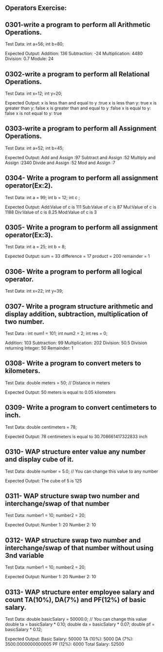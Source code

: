 ## Operators Exercise:

## 0301-write a program to perform all Arithmetic Operations.
Test Data:
int a=56;
int b=80;

Expected Output:
 Addition: 136
 Subtraction: -24
 Multiplication: 4480
 Division: 0.7
 Module: 24


## 0302-write a program to perform all Relational Operations.
Test Data:
int x=12;
int y=20;

Expected Output:
x is less than and equal to y :true
x is less than y: true
x is greater than y: false
x is greater than and equal to y :false
x is equal to y: false
x is not equal to y: true


## 0303-write a program to perform all Assignment Operations.
Test Data:
int a=52;
int b=45;

Expected Output:
Add and Assign :97
Subtract and Assign :52
Multiply and Assign :2340
Divide and Assign :52
Mod and Assign :7

## 0304- Write a program to perform all assignment operator(Ex:2).
Test Data:
int a = 99;
int b = 12;
int c ;

Expected Output:
Add:Value of c is 111
Sub:Value of c is 87 
Mul:Value of c is 1188
Div:Value of c is 8.25
Mod:Value of c is 3

## 0305- Write a program to perform all assignment operator(Ex:3).
Test Data:
int a = 25;
int b = 8;

Expected Output:
sum =  33
difference = 17
product =  200
remainder =  1

## 0306- Write a program to perform all logical operator.
Test Data:
int x=22;
int y=39;

## 0307- Write a program structure arithmetic and display addition, subtraction, multiplication of two number.
Test Data :
int num1 = 101; 
int num2 = 2; 
int res = 0; 

Addition: 103
Subtraction: 99
Multiplication: 202
Division: 50.5
Division returning Integer: 50
Remainder: 1


## 0308- Write a program to convert meters to kilometers.
Test Data:
double meters = 50; // Distance in meters

Expected Output:
50 meters is equal to 0.05 kilometers

## 0309- Write a program to convert centimeters to inch.
Test Data:
double centimeters = 78;

Expected Output:
78 centimeters is equal to 30.708661417322833 inch



## 0310- WAP structure enter value any number and display cube of it.
Test Data:
double number = 5.0; // You can change this value to any number

Expected Output:
The cube of 5 is 125

## 0311- WAP structure swap two number and interchange/swap of that number 
Test Data:
 number1 = 10;
 number2 = 20;

Expected Output:
Number 1: 20
Number 2: 10


## 0312- WAP structure swap two number and interchange/swap of that number without using 3nd variable
Test Data:
 number1 = 10;
 number2 = 20;


Expected Output:
Number 1: 20
Number 2: 10

## 0313- WAP structure enter employee salary and count TA(10%), DA(7%) and PF(12%) of basic salary.
Test Data:
double basicSalary = 50000.0; // You can change this value
double ta = basicSalary * 0.10;
double da = basicSalary * 0.07;
double pf = basicSalary * 0.12;

Expected Output:
Basic Salary: 50000
TA (10%): 5000
DA (7%): 3500.0000000000005
PF (12%): 6000
Total Salary: 52500